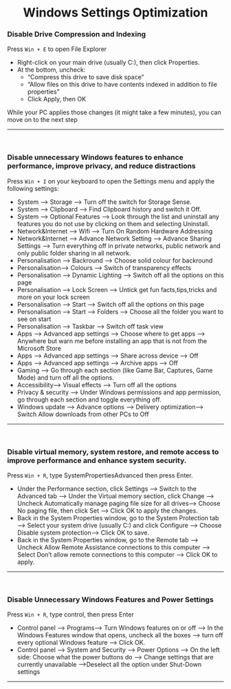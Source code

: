 <h1 align="center">Windows Settings Optimization</h1>

### Disable Drive Compression and Indexing
Press `Win + E` to open File Explorer
- Right-click on your main drive (usually C:), then click Properties.
- At the bottom, uncheck:
    - “Compress this drive to save disk space”
    - “Allow files on this drive to have contents indexed in addition to file properties”
    - Click Apply, then OK
  
While your PC applies those changes (it might take a few minutes), you can move on to the next step

---
<p>&nbsp;</p>

### Disable unnecessary Windows features to enhance performance, improve privacy, and reduce distractions
Press `Win + I` on your keyboard to open the Settings menu and apply the following settings:
- System ⟶ Storage ⟶ Turn off the switch for Storage Sense.
- System ⟶ Clipboard ⟶ Find Clipboard history and switch it Off.
- System ⟶ Optional Features ⟶ Look through the list and uninstall any features you do not use by clicking on them and selecting Uninstall.
- Network&Internet ⟶ Wifi ⟶ Turn On Random Hardware Addressing 
- Network&Internet ⟶ Advance Network Setting ⟶ Advance Sharing Settings ⟶ Turn everything off in private networks, public network and only public folder sharing in all network.
- Personalisation ⟶ Backround ⟶ Choose solid colour for backround
- Personalisation⟶ Colours ⟶ Switch of transparency effects
- Personalisation ⟶ Dynamic Lighting ⟶ Switch off all the options on this page
- Personalisation ⟶ Lock Screen ⟶ Untick get fun facts,tips,tricks and more on your lock screen
- Personalisation ⟶ Start ⟶ Switch off all the options on this page
- Personalisation ⟶ Start ⟶ Folders ⟶ Choose all the folder you want to see on start
- Personalisation ⟶ Taskbar ⟶ Switch off task view
- Apps ⟶ Advanced app settings ⟶ Choose where to get apps ⟶ Anywhere but warn me before installing an app that is not from the Microsoft Store
- Apps ⟶ Advanced app settings ⟶ Share across device ⟶ Off
- Apps ⟶ Advanced app settings ⟶ Archive apps ⟶ Off
- Gaming ⟶ Go through each section (like Game Bar, Captures, Game Mode) and turn off all the options.
- Accessibility⟶ Visual effects ⟶ Turn off all the options
- Privacy & security ⟶ Under Windows permissions and app permission, go through each section and toggle everything off.
- Windows update ⟶ Advance options ⟶ Delivery optimization⟶ Switch Allow downloads from other PCs to Off

---
<p>&nbsp;</p>

### Disable virtual memory, system restore, and remote access to improve performance and enhance system security.
Press `Win + R`, type SystemPropertiesAdvanced then press Enter.
- Under the Performance section, click Settings ⟶ Switch to the Advanced tab ⟶ Under the Virtual memory section, click Change ⟶ Uncheck Automatically manage paging file size for all drives⟶  Choose No paging file, then click Set ⟶ Click OK to apply the changes.
- Back in the System Properties window, go to the System Protection tab ⟶ Select your system drive (usually C:) and click Configure ⟶ Choose Disable system protection⟶ Click OK to save.
- Back in the System Properties window, go to the Remote tab ⟶ Uncheck Allow Remote Assistance connections to this computer ⟶ Select Don’t allow remote connections to this computer ⟶ Click OK to apply.

---
<p>&nbsp;</p>

### Disable Unnecessary Windows Features and Power Settings
Press `Win + R`, type control, then press Enter
- Control panel ⟶ Programs⟶ Turn Windows features on or off ⟶ In the Windows Features window that opens, uncheck all the boxes ⟶ turn off every optional Windows feature ⟶ Click OK.
- Control panel ⟶ System and Security ⟶ Power Options ⟶ On the left side: Choose what the power buttons do ⟶ Change settings that are currently unavailable ⟶Deselect all the option under Shut-Down settings
  
---
<p>&nbsp;</p>
